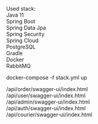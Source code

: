 Used stack: <br/>
Java 11 <br/>
Spring Boot <br/>
Spring Data Jpa <br/>
Spring Security <br/>
Spring Cloud <br/>
PostgreSQL <br/>
Gradle <br/>
Docker <br/>
RabbitMQ <br/>

docker-compose -f stack.yml up

/api/order/swagger-ui/index.html <br/>
/api/user/swagger-ui/index.html <br/>
/api/admin/swagger-ui/index.html <br/>
/api/auth/swagger-ui/index.html <br/>
/api/courier/swagger-ui/index.html <br/>